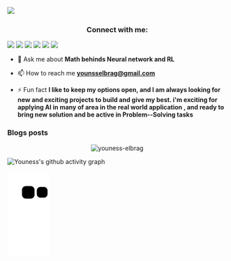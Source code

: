 [![](https://github.com/youness-elbrag/youness-elbrag/main/chat.svg)](https://twitter.com/elbragyouness)

<h3 align="center">Connect with me:</h3>

   [<img src="https://img.shields.io/badge/linkedin-%230077B5.svg?&style=for-the-badge&logo=linkedin&logoColor=white" />](https://www.linkedin.com/in/youness-el-brag-b13628203/) [<img src="https://img.shields.io/badge/twitter-%230077B5.svg?&style=for-the-badge&logo=twitter&logoColor=white&color=00acee" />](https://twitter.com/elbragyouness) [<img src="https://img.shields.io/badge/kaggle-20BEFF.svg?&style=for-the-badge&logo=kaggle&logoColor=white" />](https://kaggle.com/younesselbrag) [<img src="https://img.shields.io/badge/medium-%2312100E.svg?&style=for-the-badge&logo=medium&logoColor=white" />](https://medium.com/@younesselbrag) [<img src="https://img.shields.io/badge/Dev.to-gray.svg?&style=for-the-badge&logo=dev.to&logoColor=white" />](https://dev.to/@elbrag) [<img src="https://img.shields.io/badge/discord-%237289DA.svg?&style=for-the-badge&logo=discord&logoColor=white" />](https://discord.gg/#0163)
<br>

- 💬 Ask me about **Math behinds Neural network and RL**

- 📫 How to reach me **younsselbrag@gmail.com**


- ⚡ Fun fact **I like to keep my options open, and I am always looking for new and exciting projects to build and give my best. i'm exciting for applying AI in many of area in the real world application , and ready to bring new solution and be active in Problem--Solving tasks**

### Blogs posts
<!-- BLOG-POST-LIST:START -->
<!-- BLOG-POST-LIST:END  -->



 <p align="center" >
     <img src="https://github-readme-stats.vercel.app/api?username=youness-elbrag&show_icons=true&locale=en&theme=react" alt="youness-elbrag" /> </p>

<!-- <img src="https://github-readme-streak-stats.herokuapp.com/?user=youness-elbrag&theme=dark#gh-dark-mode-only" alt="youness-elbrag" /> -->



<!-- 📈ACTIVITYGRAPH / 🌐WEBSITE: https://github.com/Youness-Elbrag/github-readme-activity-graph#customization -->

![Youness's github activity graph](https://activity-graph.herokuapp.com/graph?username=youness-elbrag&theme=react-dark)

![](https://github.com/youness-elbrag/youness-elbrag/blob/output/github-contribution-grid-snake.svg)
